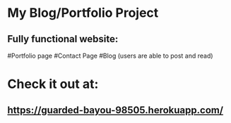 # My Blog/Portfolio Project
## Fully functional website:
#Portfolio page
#Contact Page
#Blog (users are able to post and read)
# Check it out at:
## https://guarded-bayou-98505.herokuapp.com/
